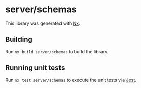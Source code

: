 # server/schemas

This library was generated with [Nx](https://nx.dev).

## Building

Run `nx build server/schemas` to build the library.

## Running unit tests

Run `nx test server/schemas` to execute the unit tests via [Jest](https://jestjs.io).
